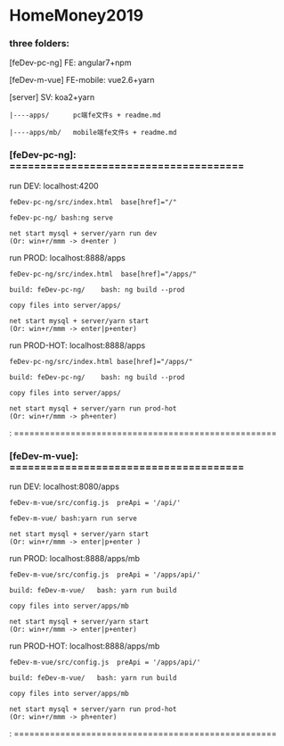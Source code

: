 # HomeMoney2019

### three folders:

[feDev-pc-ng] FE: angular7+npm

[feDev-m-vue] FE-mobile: vue2.6+yarn

[server] SV: koa2+yarn

	|----apps/      pc端fe文件s + readme.md

	|----apps/mb/   mobile端fe文件s + readme.md


### [feDev-pc-ng]: ======================================

run DEV: localhost:4200

    feDev-pc-ng/src/index.html  base[href]="/"

    feDev-pc-ng/ bash:ng serve

    net start mysql + server/yarn run dev
	(Or: win+r/mmm -> d+enter )

run PROD: localhost:8888/apps

    feDev-pc-ng/src/index.html  base[href]="/apps/"  

    build: feDev-pc-ng/    bash: ng build --prod

	copy files into server/apps/

    net start mysql + server/yarn start
	(Or: win+r/mmm -> enter|p+enter)

run PROD-HOT: localhost:8888/apps

    feDev-pc-ng/src/index.html base[href]="/apps/"   

    build: feDev-pc-ng/    bash: ng build --prod

	copy files into server/apps/

    net start mysql + server/yarn run prod-hot
	(Or: win+r/mmm -> ph+enter)

: ===================================================


### [feDev-m-vue]: ======================================

run DEV: localhost:8080/apps

    feDev-m-vue/src/config.js  preApi = '/api/'

    feDev-m-vue/ bash:yarn run serve

    net start mysql + server/yarn start
	(Or: win+r/mmm -> enter|p+enter )

run PROD: localhost:8888/apps/mb

    feDev-m-vue/src/config.js  preApi = '/apps/api/'

    build: feDev-m-vue/   bash: yarn run build

	copy files into server/apps/mb

    net start mysql + server/yarn start
	(Or: win+r/mmm -> enter|p+enter)

run PROD-HOT: localhost:8888/apps/mb

    feDev-m-vue/src/config.js  preApi = '/apps/api/'

    build: feDev-m-vue/   bash: yarn run build

	copy files into server/apps/mb

    net start mysql + server/yarn run prod-hot
	(Or: win+r/mmm -> ph+enter)
: ===================================================